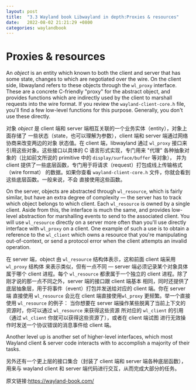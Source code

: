 ```yaml
---
layout: post
title:  "3.3 Wayland book Libwayland in depth:Proxies & resources"
date:   2022-08-02 21:21:29 +0800
categories: waylandbook
---
```

# Proxies & resources

An *object* is an entity which known to both the client and server that has some
state, changes to which are negotiated over the wire. On the client side,
libwayland refers to these objects through the `wl_proxy` interface. These are a
concrete C-friendly "proxy" for the abstract object, and provides functions
which are indirectly used by the client to marshall requests into the wire
format. If you review the `wayland-client-core.h` file, you'll find a few
low-level functions for this purpose. Generally, you don't use these directly.

对象 *object* 是 client 端和 server 端相互关联的一个业务实体（entity），对象上面存储了
一些状态（state，也可以理解为参数），client 端和 server 端通过网络协商来改变两边的对象
状态值。在 client 端，libwayland 通过 `wl_proxy` 接口来引用这些对象。这些接口以具体的 C
语言形式实现，专门用来 "代理" 各种抽象对象的（比如前文所说的 primitive 中的 `display/surface/buffer` 等对象），
并为 client 提供了一些底层函数，专门用于将请求（request）打包成线上传输格式（wire format）
的数据。如果你查看 `wayland-client-core.h` 文件，你就会看到这些底层函数。一般来说，不会
直接使用这些函数。

On the server, objects are abstracted through `wl_resource`, which is fairly
similar, but have an extra degree of complexity &mdash; the server has to track
which object belongs to which client. Each `wl_resource` is owned by a single 
client. Aside from this, the interface is much the same, and provides low-level
abstraction for marshalling events to send to the associated client. You will
use `wl_resource` directly on a server more often than you'll use directly
interface with `wl_proxy` on a client. One example of such a use is to obtain a
reference to the `wl_client` which owns a resource that you're manipulating
out-of-context, or send a protocol error when the client attempts an invalid
operation.

在 server 端，object 由 `wl_resource` 结构体表示，这和前面 client 端采用 `wl_proxy` 结构体
来表示类似，但有一点不同 &mdash; server 端必须记录某个对象具体属于哪个 client 进程。每个 `wl_resource`
都隶属于一个独立的 client 进程。除了刚才说的那一点不同之外，server 端的接口跟 client 端基本
相同，同时还提供了底层抽象层，用于将事件（event）打包并发送给对应的 client 端。你在 server 端
直接使用 `wl_resource` 会比在 client 端直接使用`wl_proxy` 更频繁。举一个直接使用 `wl_resource` 的例子：
当你想要在 server 端操作某些脱离了当前上下文的资源时，你可以通过 `wl_resource` 来获得这些资源
所对应的 `wl_client` 的引用（通过 `wl_client` 你就可以获得这些资源了），或者在 client 端试图
进行无效操作时发送一个协议错误的消息事件给 client 端。

Another level up is another set of higher-level interfaces, which most Wayland
client & server code interacts with to accomplish a majority of their tasks.

另外还有一个更上层的接口集合（封装了 client 端和 server 端各种底层函数），用来与 wayland client
和 server 端代码进行交互，从而完成大部分的任务。

原文链接:https://wayland-book.com/
